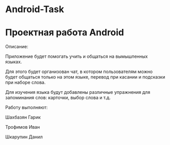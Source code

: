 # Android-Task
# Проектная работа Android

Описание:

Приложение будет помогать учить и общаться на вымышленных языках.

Для этого будет организован чат, в котором пользователям можно будет общаться только на этом языке, перевод при касании и подсказки при наборе слова.

Для изучения языка будут добавлены различные упражнения для запоминания слов: карточки, выбор слова и т.д.

Работу выполняют:

Шахбазян Гарик

Трофимов Иван

Шкарупин Данил
